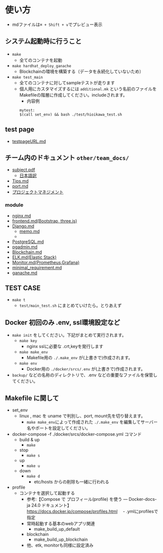 
# 使い方

- mdファイルは`⌘ + Shift + v`でプレビュー表示

## システム起動時に行うこと

- `make`　
  - 全てのコンテナを起動
- `make hardhat_deploy_ganache`
  - Blockchainの環境を構築する（データを永続化していないため）
- `make test_main`
  - 全てのコンテナに対してsampleテストが走ります
  - 個人用にカスタマイズするには `additional.mk` という名前のファイルを Makefileの階層に作成してください。includeされます。
    - 内容例
    ```
    mytest:
    $(call set_env) && bash ./test/hioikawa_test.sh
    ```

## test page

- [testpageURL.md](other/team_docs/testpageURL.md)

## チーム内のドキュメント `other/team_docs/`

- [subject.pdf](other/subject/en.subject.pdf)  
  - [日本語訳](other/subject/subject.md)
- [Tips.md](other/team_docs/Tips.md)
- [port.md](other/team_docs/port.md)
- [プロジェクトマネジメント](other/team_docs/pm/pm_readme.md)


### module

- [nginx.md](other/team_docs/nginx.md)
- [frontend.md(Bootstrap, three.js)](other/team_docs/frontend.md)
- [Django.md](other/team_docs/Django.md)
  - [memo.md](docker/srcs/uwsgi-django/sphinx/sphinx-memo.md)
  - 
- [PostgreSQL.md](other/team_docs/PostgreSQL.md)
- [pgadmin.md](other/team_docs/pgadmin.md)
- [Blockchain.md](other/team_docs/Blockchain.md)
- [ELK.md(Elastic Stack)](other/team_docs/ELK.md)
- [Monitor.md(Prometheus,Grafana)](other/team_docs/Monitor.md)
- [minimal_requirement.md](other/team_docs/minimal_requirement.md)
- [ganache.md](other/team_docs/ganache.md)

## TEST CASE

- `make t`
  - `test/main_test.sh` にまとめていけたら。とりあえず

## Docker 初回のみ .env, ssl環境設定など

- `make init` をしてください。下記がまとめて実行されます。
  - `make key`
    - nginx sslに必要な .crt,keyを発行します
  - `make make_env`
    - Makefile用の `./.make_env` が(上書きで)作成されます。
  - `make env`
    - Docker用の `./docker/srcs/.env` が(上書きで)作成されます。
- `backup/` などの名称のディレクトリで、.env などの重要なファイルを保管してください。

## Makefile に関して 

- set_env
  - linux , mac を uname で判別し、port, mount先を切り替えます。
    - `make make_env`によって作成された `./.make_env` を編集してサーバー名やポートを設定してください。  
- docker-compose -f ./docker/srcs/docker-compose.yml コマンド
  - build & up
    - `make`  
  - stop  
    - `make s`  
  - up  
    - `make u`  
  - down  
    - `make d`  
      - etc/hosts からの削除も一緒に行われる  
- profile 
  - コンテナを選択して起動する
    - 参考:【Compose で プロフィール(profile) を使う — Docker-docs-ja 24.0 ドキュメント】 https://docs.docker.jp/compose/profiles.html
　- .ymlにprofilesで指定
    - 常時起動する基本のwebアプリ関連
      - make_build_up_default
    - blockchain
      - make_build_up_blockchain
    - 他、etk, monitorも同様に設定済み  